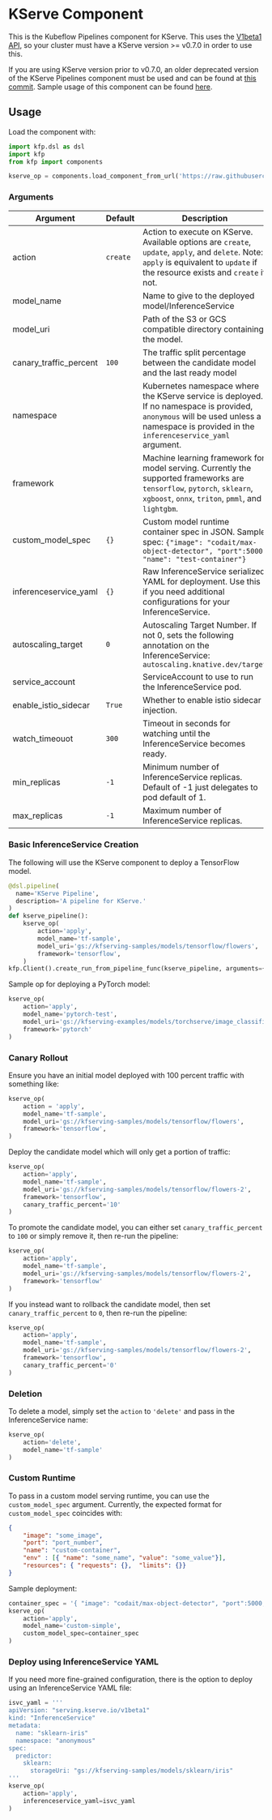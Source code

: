 # KServe Component

This is the Kubeflow Pipelines component for KServe. This uses the [V1beta1 API](https://github.com/kserve/website/blob/main/docs/reference/api.md),
so your cluster must have a KServe version >= v0.7.0 in order to use this.

If you are using KServe version prior to v0.7.0, an older deprecated version of the KServe Pipelines component must be used
and can be found at [this commit](https://github.com/kubeflow/pipelines/tree/6153a470fc955607bf2f7c879c8b8a3a5feb9541/components/kubeflow/kfserving).
Sample usage of this component can be found [here](https://github.com/kserve/kserve/blob/master/docs/samples/pipelines/kfs-pipeline-v1alpha2.ipynb).

## Usage

Load the component with:

```python
import kfp.dsl as dsl
import kfp
from kfp import components

kserve_op = components.load_component_from_url('https://raw.githubusercontent.com/kubeflow/pipelines/master/components/kserve/component.yaml')
```

### Arguments

| Argument | Default | Description |
|----------|---------|-------------|
| action   | `create` | Action to execute on KServe. Available options are `create`, `update`, `apply`, and `delete`. Note: `apply` is equivalent to `update` if the resource exists and `create` if not. |
| model_name |  | Name to give to the deployed model/InferenceService |
| model_uri  |  | Path of the S3 or GCS compatible directory containing the  model. |
| canary_traffic_percent | `100` | The traffic split percentage between the candidate model and the last ready model |
| namespace |  | Kubernetes namespace where the KServe service is deployed. If no namespace is provided, `anonymous` will be used unless a namespace is provided in the `inferenceservice_yaml` argument. |
| framework |  | Machine learning framework for model serving. Currently the supported frameworks are  `tensorflow`, `pytorch`, `sklearn`, `xgboost`, `onnx`, `triton`, `pmml`, and `lightgbm`. |
| custom_model_spec | `{}` | Custom model runtime container spec in JSON. Sample spec: `{"image": "codait/max-object-detector", "port":5000, "name": "test-container"}` |
| inferenceservice_yaml | `{}` | Raw InferenceService serialized YAML for deployment. Use this if you need additional configurations for your InferenceService. |
| autoscaling_target | `0` | Autoscaling Target Number. If not 0, sets the following annotation on the InferenceService: `autoscaling.knative.dev/target` |
| service_account | | ServiceAccount to use to run the InferenceService pod. |
| enable_istio_sidecar | `True` | Whether to enable istio sidecar injection. |
| watch_timeouot | `300` | Timeout in seconds for watching until the InferenceService becomes ready. |
| min_replicas | `-1` | Minimum number of InferenceService replicas. Default of -1 just delegates to pod default of 1. |
| max_replicas | `-1` | Maximum number of InferenceService replicas. |


### Basic InferenceService Creation

The following will use the KServe component to deploy a TensorFlow model.

```python
@dsl.pipeline(
  name='KServe Pipeline',
  description='A pipeline for KServe.'
)
def kserve_pipeline():
    kserve_op(
        action='apply',
        model_name='tf-sample',
        model_uri='gs://kfserving-samples/models/tensorflow/flowers',
        framework='tensorflow',
    )
kfp.Client().create_run_from_pipeline_func(kserve_pipeline, arguments={})
```

Sample op for deploying a PyTorch model:

```python
kserve_op(
    action='apply',
    model_name='pytorch-test',
    model_uri='gs://kfserving-examples/models/torchserve/image_classifier',
    framework='pytorch'
)
```

### Canary Rollout

Ensure you have an initial model deployed with 100 percent traffic with something like:

```python
kserve_op(
    action = 'apply',
    model_name='tf-sample',
    model_uri='gs://kfserving-samples/models/tensorflow/flowers',
    framework='tensorflow',
)
```

Deploy the candidate model which will only get a portion of traffic:

```python
kserve_op(
    action='apply',
    model_name='tf-sample',
    model_uri='gs://kfserving-samples/models/tensorflow/flowers-2',
    framework='tensorflow',
    canary_traffic_percent='10'
)
```

To promote the candidate model, you can either set `canary_traffic_percent` to `100` or simply remove it, then re-run the pipeline:

```python
kserve_op(
    action='apply',
    model_name='tf-sample',
    model_uri='gs://kfserving-samples/models/tensorflow/flowers-2',
    framework='tensorflow'
)
```

If you instead want to rollback the candidate model, then set `canary_traffic_percent` to `0`, then re-run the pipeline:

```python
kserve_op(
    action='apply',
    model_name='tf-sample',
    model_uri='gs://kfserving-samples/models/tensorflow/flowers-2',
    framework='tensorflow',
    canary_traffic_percent='0'
)
```

### Deletion

To delete a model, simply set the `action` to `'delete'` and pass in the InferenceService name:

```python
kserve_op(
    action='delete',
    model_name='tf-sample'
)
```

### Custom Runtime

To pass in a custom model serving runtime, you can use the `custom_model_spec` argument. Currently,
the expected format for `custom_model_spec` coincides with:

```json
{
    "image": "some_image",
    "port": "port_number",
    "name": "custom-container",
    "env" : [{ "name": "some_name", "value": "some_value"}],
    "resources": { "requests": {},  "limits": {}}
}
```

Sample deployment:

```python
container_spec = '{ "image": "codait/max-object-detector", "port":5000, "name": "custom-container"}'
kserve_op(
    action='apply',
    model_name='custom-simple',
    custom_model_spec=container_spec
)
```

### Deploy using InferenceService YAML

If you need more fine-grained configuration, there is the option to deploy using an InferenceService YAML file:

```python
isvc_yaml = '''
apiVersion: "serving.kserve.io/v1beta1"
kind: "InferenceService"
metadata:
  name: "sklearn-iris"
  namespace: "anonymous"
spec:
  predictor:
    sklearn:
      storageUri: "gs://kfserving-samples/models/sklearn/iris"
'''
kserve_op(
    action='apply',
    inferenceservice_yaml=isvc_yaml
)
```


